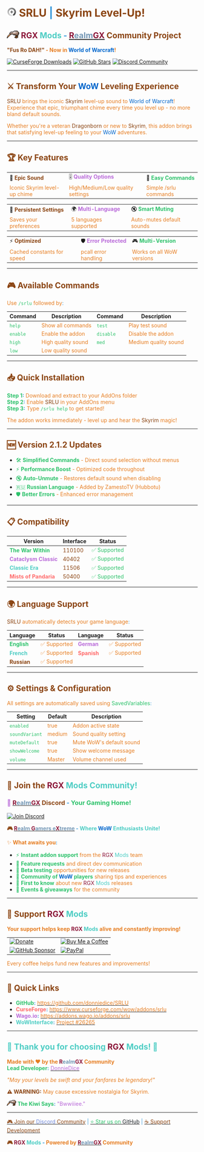 # <img src="https://raw.githubusercontent.com/donniedice/SRLU/main/images/SRLU_logo_400x400.png" width="25" height="25"> <span style="color:#8B4513">S</span><span style="color:#8B4513">R</span><span style="color:#8B4513">L</span><span style="color:#8B4513">U</span> <span style="color:#3598db">|</span> <span style="color:#8B4513">Skyrim Level-Up</span><span style="color:#8B4513">!</span>

## <img src="https://raw.githubusercontent.com/donniedice/SimpleQuestPlates/main/images/kiwi.gif" height="20"> <span style="color:#8B1538">R</span><span style="color:#8B1538">G</span><span style="color:#8B1538">X</span> <span style="color:#4ecdc4">Mods</span> <span style="color:#3598db">-</span> [<span style="color:#8B1538">R</span><span style="color:#7598b6">ealm</span><span style="color:#8B1538">G</span><span style="color:#8B1538">X</span>](https://realmgx.com) <span style="color:#8B4513">Community Project</span>

**<span style="color:#8B4513">"Fus Ro DAH!"</span> <span style="color:#e67e23">- Now in</span> <span style="color:#06c">World of Warcraft</span><span style="color:#e67e23">!</span>**

[![CurseForge Downloads](https://img.shields.io/badge/CurseForge-Downloads-orange?style=for-the-badge)](https://www.curseforge.com/wow/addons/srlu) [![GitHub Stars](https://img.shields.io/github/stars/donniedice/SRLU?style=for-the-badge&color=yellow)](https://github.com/donniedice/SRLU) [![Discord Community](https://img.shields.io/badge/Join%20Our%20Discord-RealmGX%20Community-7289da?style=for-the-badge&logo=discord)](https://discord.gg/hK9N3esnce)

---

## <span style="color:#8B4513">⚔️ Transform Your</span> <span style="color:#06c">WoW</span> <span style="color:#8B4513">Leveling Experience</span>

<span style="color:#8B4513">S</span><span style="color:#8B4513">R</span><span style="color:#8B4513">L</span><span style="color:#8B4513">U</span> <span style="color:#e67e23">brings the iconic</span> <span style="color:#8B4513">Skyrim</span> <span style="color:#e67e23">level-up sound to</span> <span style="color:#06c">World of Warcraft</span><span style="color:#e67e23">! Experience that epic, triumphant chime every time you level up - no more bland default sounds.</span>

<span style="color:#e67e23">Whether you're a veteran</span> <span style="color:#8B4513">Dragonborn</span> <span style="color:#e67e23">or new to</span> <span style="color:#8B4513">Skyrim</span><span style="color:#e67e23">, this addon brings that satisfying level-up feeling to your</span> <span style="color:#06c">WoW</span> <span style="color:#e67e23">adventures.</span>

---

## <span style="color:#8B4513">🏆 Key Features</span>

| | | |
|---|---|---|
| 🎵 **<span style="color:#8B4513">Epic Sound</span>** | 🎚️ **<span style="color:#b96ad9">Quality Options</span>** | 🔧 **<span style="color:#2dc26b">Easy Commands</span>** |
| <span style="color:#e67e23">Iconic Skyrim level-up chime</span> | <span style="color:#e67e23">High/Medium/Low quality settings</span> | <span style="color:#e67e23">Simple /srlu commands</span> |

| | | |
|---|---|---|
| 💾 **<span style="color:#8B4513">Persistent Settings</span>** | 🌍 **<span style="color:#b96ad9">Multi-Language</span>** | 🔇 **<span style="color:#2dc26b">Smart Muting</span>** |
| <span style="color:#e67e23">Saves your preferences</span> | <span style="color:#e67e23">5 languages supported</span> | <span style="color:#e67e23">Auto-mutes default sounds</span> |

| | | |
|---|---|---|
| ⚡ **<span style="color:#8B4513">Optimized</span>** | 🛡️ **<span style="color:#b96ad9">Error Protected</span>** | 🎮 **<span style="color:#2dc26b">Multi-Version</span>** |
| <span style="color:#e67e23">Cached constants for speed</span> | <span style="color:#e67e23">pcall error handling</span> | <span style="color:#e67e23">Works on all WoW versions</span> |

---

## <span style="color:#8B4513">🎮 Available Commands</span>

<span style="color:#e67e23">Use</span> <span style="color:#2dc26b">`/srlu`</span> <span style="color:#e67e23">followed by</span><span style="color:#3598db">:</span>

| Command | Description | Command | Description |
|---------|-------------|---------|-------------|
| <span style="color:#2dc26b">`help`</span> | <span style="color:#e67e23">Show all commands</span> | <span style="color:#2dc26b">`test`</span> | <span style="color:#e67e23">Play test sound</span> |
| <span style="color:#2dc26b">`enable`</span> | <span style="color:#e67e23">Enable the addon</span> | <span style="color:#2dc26b">`disable`</span> | <span style="color:#e67e23">Disable the addon</span> |
| <span style="color:#2dc26b">`high`</span> | <span style="color:#e67e23">High quality sound</span> | <span style="color:#2dc26b">`med`</span> | <span style="color:#e67e23">Medium quality sound</span> |
| <span style="color:#2dc26b">`low`</span> | <span style="color:#e67e23">Low quality sound</span> | | |

---

## <span style="color:#8B4513">📥 Quick Installation</span>

**<span style="color:#2dc26b">Step 1</span><span style="color:#3598db">:</span>** <span style="color:#e67e23">Download and extract to your AddOns folder</span>  
**<span style="color:#2dc26b">Step 2</span><span style="color:#3598db">:</span>** <span style="color:#e67e23">Enable</span> <span style="color:#8B4513">S</span><span style="color:#8B4513">R</span><span style="color:#8B4513">L</span><span style="color:#8B4513">U</span> <span style="color:#e67e23">in your AddOns menu</span>  
**<span style="color:#2dc26b">Step 3</span><span style="color:#3598db">:</span>** <span style="color:#e67e23">Type</span> <span style="color:#2dc26b">`/srlu help`</span> <span style="color:#e67e23">to get started!</span>

<span style="color:#e67e23">The addon works immediately - level up and hear the</span> <span style="color:#8B4513">Skyrim</span> <span style="color:#e67e23">magic!</span>

---

## <span style="color:#8B4513">🆕 Version 2.1.2 Updates</span>

- <span style="color:#2dc26b">🛠️ **Simplified Commands**</span> <span style="color:#e67e23">- Direct sound selection without menus</span>
- <span style="color:#2dc26b">⚡ **Performance Boost**</span> <span style="color:#e67e23">- Optimized code throughout</span>  
- <span style="color:#2dc26b">🔇 **Auto-Unmute**</span> <span style="color:#e67e23">- Restores default sound when disabling</span>
- <span style="color:#2dc26b">🇷🇺 **Russian Language**</span> <span style="color:#e67e23">- Added by ZamestoTV (Hubbotu)</span>
- <span style="color:#2dc26b">🛡️ **Better Errors**</span> <span style="color:#e67e23">- Enhanced error management</span>

---

## <span style="color:#8B4513">📋 Compatibility</span>

| Version | Interface | Status |
|---------|-----------|--------|
| <span style="color:#2dc26b"><strong>The War Within</strong></span> | <span style="color:#8B4513">110100</span> | <span style="color:#2dc26b">✅ Supported</span> |
| <span style="color:#b96ad9"><strong>Cataclysm Classic</strong></span> | <span style="color:#8B4513">40402</span> | <span style="color:#2dc26b">✅ Supported</span> |
| <span style="color:#4ecdc4"><strong>Classic Era</strong></span> | <span style="color:#8B4513">11506</span> | <span style="color:#2dc26b">✅ Supported</span> |
| <span style="color:#ff6b6b"><strong>Mists of Pandaria</strong></span> | <span style="color:#8B4513">50400</span> | <span style="color:#2dc26b">✅ Supported</span> |

---

## <span style="color:#8B4513">🌍 Language Support</span>

<span style="color:#8B4513">S</span><span style="color:#8B4513">R</span><span style="color:#8B4513">L</span><span style="color:#8B4513">U</span> <span style="color:#e67e23">automatically detects your game language</span><span style="color:#3598db">:</span>

| Language | Status | Language | Status |
|----------|--------|----------|--------|
| <span style="color:#2dc26b">**English**</span> | <span style="color:#e67e23">✅ Supported</span> | <span style="color:#b96ad9">**German**</span> | <span style="color:#e67e23">✅ Supported</span> |
| <span style="color:#4ecdc4">**French**</span> | <span style="color:#e67e23">✅ Supported</span> | <span style="color:#ff6b6b">**Spanish**</span> | <span style="color:#e67e23">✅ Supported</span> |
| <span style="color:#8B4513">**Russian**</span> | <span style="color:#e67e23">✅ Supported</span> | | |

---

## <span style="color:#8B4513">⚙️ Settings & Configuration</span>

<span style="color:#e67e23">All settings are automatically saved using</span> <span style="color:#2dc26b">SavedVariables</span><span style="color:#3598db">:</span>

| Setting | Default | Description |
|---------|---------|-------------|
| <span style="color:#2dc26b">`enabled`</span> | <span style="color:#e67e23">true</span> | <span style="color:#e67e23">Addon active state</span> |
| <span style="color:#2dc26b">`soundVariant`</span> | <span style="color:#e67e23">medium</span> | <span style="color:#e67e23">Sound quality setting</span> |
| <span style="color:#2dc26b">`muteDefault`</span> | <span style="color:#e67e23">true</span> | <span style="color:#e67e23">Mute WoW's default sound</span> |
| <span style="color:#2dc26b">`showWelcome`</span> | <span style="color:#e67e23">true</span> | <span style="color:#e67e23">Show welcome message</span> |
| <span style="color:#2dc26b">`volume`</span> | <span style="color:#e67e23">Master</span> | <span style="color:#e67e23">Volume channel used</span> |

---

## <span style="color:#8B4513">🌟 Join the</span> <span style="color:#8B1538">R</span><span style="color:#8B1538">G</span><span style="color:#8B1538">X</span> <span style="color:#4ecdc4">Mods Community!</span>

### <span style="color:#b96ad9">💬</span> [<span style="color:#8B1538">R</span><span style="color:#7598b6">ealm</span><span style="color:#8B1538">G</span><span style="color:#8B1538">X</span>](https://realmgx.com) <span style="color:#8B4513">Discord</span> <span style="color:#3598db">-</span> <span style="color:#2dc26b">Your Gaming Home!</span>

[![Join Discord](https://img.shields.io/badge/Join%20Our%20Discord-RealmGX%20Community-7289da?style=for-the-badge&logo=discord&logoColor=white&labelColor=5865F2)](https://discord.gg/hK9N3esnce)

**<span style="color:#8B4513">🎮</span> [<span style="color:#8B1538">R</span><span style="color:#7598b6">ealm</span> <span style="color:#8B1538">G</span><span style="color:#7598b6">amers e</span><span style="color:#8B1538">X</span><span style="color:#7598b6">treme</span>](https://realmgx.com) <span style="color:#3598db">-</span> <span style="color:#4ecdc4">Where</span> <span style="color:#06c">WoW</span> <span style="color:#4ecdc4">Enthusiasts Unite!</span>**

<span style="color:#e67e23">✨ **What awaits you</span><span style="color:#3598db">:</span><span style="color:#e67e23">**</span>
- <span style="color:#2dc26b">⚡ **Instant addon support**</span> <span style="color:#e67e23">from the</span> <span style="color:#8B1538">R</span><span style="color:#8B1538">G</span><span style="color:#8B1538">X</span> <span style="color:#4ecdc4">Mods</span> <span style="color:#e67e23">team</span>
- <span style="color:#2dc26b">🎯 **Feature requests**</span> <span style="color:#e67e23">and direct dev communication</span>
- <span style="color:#2dc26b">🚀 **Beta testing**</span> <span style="color:#e67e23">opportunities for new releases</span>
- <span style="color:#2dc26b">🤝 **Community of</span> <span style="color:#06c">WoW</span> <span style="color:#2dc26b">players**</span> <span style="color:#e67e23">sharing tips and experiences</span>
- <span style="color:#2dc26b">📢 **First to know**</span> <span style="color:#e67e23">about new</span> <span style="color:#8B1538">R</span><span style="color:#8B1538">G</span><span style="color:#8B1538">X</span> <span style="color:#4ecdc4">Mods</span> <span style="color:#e67e23">releases</span>
- <span style="color:#2dc26b">🎉 **Events & giveaways**</span> <span style="color:#e67e23">for the community</span>

---

## <span style="color:#8B4513">💖 Support</span> <span style="color:#8B1538">R</span><span style="color:#8B1538">G</span><span style="color:#8B1538">X</span> <span style="color:#4ecdc4">Mods</span>

<span style="color:#e67e23">**Your support helps keep</span> <span style="color:#8B1538">R</span><span style="color:#8B1538">G</span><span style="color:#8B1538">X</span> <span style="color:#4ecdc4">Mods</span> <span style="color:#e67e23">alive and constantly improving!**</span>

| | |
|---|---|
| [![Donate](https://img.shields.io/badge/Donate-CashApp-00C853?style=for-the-badge&logo=cash-app&logoColor=white)](https://bit.ly/3fyxxSU) | [![Buy Me a Coffee](https://img.shields.io/badge/Buy%20Me%20a%20Coffee-Support-FFDD00?style=for-the-badge&logo=buy-me-a-coffee&logoColor=black)](https://buymeacoffee.com/donniedice) |
| [![GitHub Sponsor](https://img.shields.io/badge/Sponsor-GitHub-ff69b4?style=for-the-badge&logo=github-sponsors&logoColor=white)](https://github.com/sponsors/donniedice) | [![PayPal](https://img.shields.io/badge/PayPal-Donate-00457C?style=for-the-badge&logo=paypal&logoColor=white)](https://paypal.me/donniedice) |

<span style="color:#e67e23">Every coffee helps fund new features and improvements!</span>

---

## <span style="color:#8B4513">🔗 Quick Links</span>

- **<span style="color:#2dc26b">GitHub</span><span style="color:#3598db">:</span>** [<span style="color:#e67e23">https://github.com/donniedice/SRLU</span>](https://github.com/donniedice/SRLU)
- **<span style="color:#ff6b6b">CurseForge</span><span style="color:#3598db">:</span>** [<span style="color:#e67e23">https://www.curseforge.com/wow/addons/srlu</span>](https://www.curseforge.com/wow/addons/srlu)
- **<span style="color:#b96ad9">Wago.io</span><span style="color:#3598db">:</span>** [<span style="color:#e67e23">https://addons.wago.io/addons/srlu</span>](https://addons.wago.io/addons/srlu)
- **<span style="color:#4ecdc4">WoWInterface</span><span style="color:#3598db">:</span>** [<span style="color:#e67e23">Project #26265</span>](https://www.wowinterface.com/downloads/info26265-SRLU-SkyrimLevelUp.html)

---

## <span style="color:#4ecdc4">🌟 Thank you for choosing</span> <span style="color:#8B1538">R</span><span style="color:#8B1538">G</span><span style="color:#8B1538">X</span> <span style="color:#4ecdc4">Mods! 🌟</span>

**<span style="color:#e67e23">Made with ❤️ by the</span> <span style="color:#8B1538">R</span><span style="color:#7598b6">ealm</span><span style="color:#8B1538">G</span><span style="color:#8B1538">X</span> <span style="color:#e67e23">Community</span>**  
**<span style="color:#2dc26b">Lead Developer</span><span style="color:#3598db">:</span>** [<span style="color:#b96ad9">DonnieDice</span>](https://github.com/donniedice)

_<span style="color:#e67e23">"May your levels be swift and your fanfares be legendary!"</span>_

**<span style="color:#8B4513">⚠️ WARNING:</span>** <span style="color:#e67e23">May cause excessive nostalgia for Skyrim.</span>

<img src="https://raw.githubusercontent.com/donniedice/SimpleQuestPlates/main/images/kiwi.gif" height="15"> **<span style="color:#2dc26b">The Kiwi Says</span><span style="color:#3598db">:</span>** <span style="color:#b96ad9">"Bwwiiiee."</span>

---

[<span style="color:#8B4513">🎮 Join our</span> <span style="color:#7289da">Discord</span> <span style="color:#8B4513">Community</span>](https://discord.gg/hK9N3esnce) <span style="color:#3598db">|</span> [<span style="color:#2dc26b">⭐ Star us on</span> <span style="color:#24292e">GitHub</span>](https://github.com/donniedice/SRLU) <span style="color:#3598db">|</span> [<span style="color:#8B4513">☕ Support Development</span>](https://www.buymeacoffee.com/donniedice)

**<span style="color:#8B4513">🎮</span> <span style="color:#8B1538">R</span><span style="color:#8B1538">G</span><span style="color:#8B1538">X</span> <span style="color:#4ecdc4">Mods</span> <span style="color:#3598db">-</span> <span style="color:#e67e23">Powered by</span> [<span style="color:#8B1538">R</span><span style="color:#7598b6">ealm</span><span style="color:#8B1538">G</span><span style="color:#8B1538">X</span>](https://realmgx.com) <span style="color:#e67e23">Community</span>**
